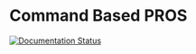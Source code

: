 # Command Based PROS

[![Documentation Status](https://readthedocs.org/projects/command-based-pros/badge/?version=latest)](https://command-based-pros.readthedocs.io/latest/?badge=latest)
